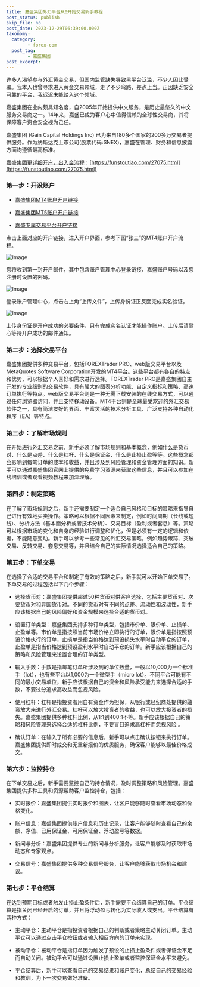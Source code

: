 ```yaml
---
title: 嘉盛集团外汇平台从0开始交易新手教程
post_status: publish
skip_file: no
post_date: 2023-12-29T06:39:00.000Z
taxonomy:
  category:
        - forex-com
  post_tag:
        - 嘉盛集团
post_excerpt: 
---
```

许多人渴望参与外汇黄金交易，但国内监管缺失导致黑平台泛滥，不少人因此受骗。我本人也曾寻求进入黄金交易领域，走了不少弯路，差点上当。正因缺乏安全可靠的平台，我迟迟未能踏入这个领域。

嘉盛集团在业内颇具知名度，自2005年开始提供中文服务，是历史最悠久的中文服务交易商之一。14年来，嘉盛已成为客户心中值得信赖的全球性交易商，其将保障客户资金安全视为己任。

嘉盛集团 (Gain Capital Holdings Inc) 已为来自180多个国家的200多万交易者提供服务。作为纳斯达克上市公司(股票代码:SNEX)，嘉盛在管理、财务和信息披露方面均遵循最高标准。

[嘉盛集团更详细开户，出入金流程](https://funstoutiao.com/27075.html)：[https://funstoutiao.com/27075.html](https://funstoutiao.com/27075.html)

### 第一步：开设账户

* [嘉盛集团MT4账户开户链接](https://s.ssgg.net/jsmt4)

* [嘉盛集团MT5账户开户链接](https://s.ssgg.net/jsmt5)

* [嘉盛专属交易平台开户链接](https://s.ssgg.net/js)

点击上面对应的开户链接，进入开户界面，参考下图“张三”的MT4账户开户流程。

![Image](https://prod-files-secure.s3.us-west-2.amazonaws.com/39ed1227-6d7d-4570-be36-9ccd4a2c4241/7a167aea-686b-400d-af59-4e18eb607a40/640.png?X-Amz-Algorithm=AWS4-HMAC-SHA256&X-Amz-Content-Sha256=UNSIGNED-PAYLOAD&X-Amz-Credential=ASIAZI2LB466T2LIKRJR%2F20250313%2Fus-west-2%2Fs3%2Faws4_request&X-Amz-Date=20250313T161308Z&X-Amz-Expires=3600&X-Amz-Security-Token=IQoJb3JpZ2luX2VjEJD%2F%2F%2F%2F%2F%2F%2F%2F%2F%2FwEaCXVzLXdlc3QtMiJGMEQCIDCg8JdmI1or0US0GFb0zlh%2BEpq4SsBq9NYtPjjs8OnLAiB0vTZ8oFItUv0C5nBd1Ntaw7GAmTp%2FA5nn%2Bu1ow4ajciqIBAjZ%2F%2F%2F%2F%2F%2F%2F%2F%2F%2F8BEAAaDDYzNzQyMzE4MzgwNSIMSQXXf6sQpOS7I7QVKtwD%2Ff6Veo95WYn9W3oNG9%2BxXdhNfDYCFRuHSG4wCTrfvNw1Xq2v%2FzNFWqqjZ2pX0K0NDGRw3SVzLPjb4gfmOWUG3QnlZBC9J4KkwgRDc%2FJ4iCFz%2FERbOkzIhBUr1v7rE8TBRV4waniRlzA068OIHwJKrFI3%2BT0YHWxy9P%2B4PXuSaQ9Kgz9B%2FUMx25vCYUP92FlLtxZqrwFLniJTxK1CuDk%2BP0MNuISLtOsv400f1HnCi19seeos2UOejl3XcPsH1eTD3fx%2BeDFgFOdUcJj7nGiN2IIox1fg%2BnNErfvN9B9VqDnln0NvhcHC4qPGQBiNtprEnfFenftTEBTA9lF8PbQ9yhQ2oVmEPTuBKTAiUK9oHKctk9Z9chYDYTZ980KKHoeOOCj5zs1lPudIBSYn6AsWgd37n9oO28NDU%2F%2BSW8k5ULmzZVnG3z1CePhQ4sb%2Fe2r6TrpBPJW%2FlVKyOSjXiZgvSJBBT3aR6NbuUkOTKg%2BERigGzOLpMUbussZSjOq8SBx3mEzapQxwiwt78e0dTbzislxkyKcchFHK8XE%2BCVx2eEYUHktWSd9k9v52fukDyBZdiY4HGtbtKDVtKHrmGSOiKFsCJlnYLJw8gow8rYkIGlLn5OClOck394eTWfQwqfbLvgY6pgFqafnSwhu4%2BxvmFoDnC%2BFfJxpFlC1CW94HDLIcUIJELQfQ21V2fuoElMp0lgh6mhou4I9F7UrSpT8r4EiIzYDGmhsDUULjPnQPK9assCmmlThLV9tVe1axuXwfJp%2FXtkt%2BIOEt6EHv8pJ8bBiNFjvMov0sMACAqzcDWmw9Tuy1r8HLvjo49i59lfjSSazXFpErhEZIH27EqBTBvqs%2BtMgxGplunAVZ&X-Amz-Signature=9a33bd36b69e33a595397312aa7ee581d26250cc5b39890660a69344b13da74d&X-Amz-SignedHeaders=host&x-id=GetObject)

您将收到第一封开户邮件，其中包含账户管理中心登录链接、嘉盛账户号码以及您注册时设置的密码。

![Image](https://prod-files-secure.s3.us-west-2.amazonaws.com/39ed1227-6d7d-4570-be36-9ccd4a2c4241/eaa1c6b3-2877-4284-a0e1-530e222c27fb/image.png?X-Amz-Algorithm=AWS4-HMAC-SHA256&X-Amz-Content-Sha256=UNSIGNED-PAYLOAD&X-Amz-Credential=ASIAZI2LB466T2LIKRJR%2F20250313%2Fus-west-2%2Fs3%2Faws4_request&X-Amz-Date=20250313T161308Z&X-Amz-Expires=3600&X-Amz-Security-Token=IQoJb3JpZ2luX2VjEJD%2F%2F%2F%2F%2F%2F%2F%2F%2F%2FwEaCXVzLXdlc3QtMiJGMEQCIDCg8JdmI1or0US0GFb0zlh%2BEpq4SsBq9NYtPjjs8OnLAiB0vTZ8oFItUv0C5nBd1Ntaw7GAmTp%2FA5nn%2Bu1ow4ajciqIBAjZ%2F%2F%2F%2F%2F%2F%2F%2F%2F%2F8BEAAaDDYzNzQyMzE4MzgwNSIMSQXXf6sQpOS7I7QVKtwD%2Ff6Veo95WYn9W3oNG9%2BxXdhNfDYCFRuHSG4wCTrfvNw1Xq2v%2FzNFWqqjZ2pX0K0NDGRw3SVzLPjb4gfmOWUG3QnlZBC9J4KkwgRDc%2FJ4iCFz%2FERbOkzIhBUr1v7rE8TBRV4waniRlzA068OIHwJKrFI3%2BT0YHWxy9P%2B4PXuSaQ9Kgz9B%2FUMx25vCYUP92FlLtxZqrwFLniJTxK1CuDk%2BP0MNuISLtOsv400f1HnCi19seeos2UOejl3XcPsH1eTD3fx%2BeDFgFOdUcJj7nGiN2IIox1fg%2BnNErfvN9B9VqDnln0NvhcHC4qPGQBiNtprEnfFenftTEBTA9lF8PbQ9yhQ2oVmEPTuBKTAiUK9oHKctk9Z9chYDYTZ980KKHoeOOCj5zs1lPudIBSYn6AsWgd37n9oO28NDU%2F%2BSW8k5ULmzZVnG3z1CePhQ4sb%2Fe2r6TrpBPJW%2FlVKyOSjXiZgvSJBBT3aR6NbuUkOTKg%2BERigGzOLpMUbussZSjOq8SBx3mEzapQxwiwt78e0dTbzislxkyKcchFHK8XE%2BCVx2eEYUHktWSd9k9v52fukDyBZdiY4HGtbtKDVtKHrmGSOiKFsCJlnYLJw8gow8rYkIGlLn5OClOck394eTWfQwqfbLvgY6pgFqafnSwhu4%2BxvmFoDnC%2BFfJxpFlC1CW94HDLIcUIJELQfQ21V2fuoElMp0lgh6mhou4I9F7UrSpT8r4EiIzYDGmhsDUULjPnQPK9assCmmlThLV9tVe1axuXwfJp%2FXtkt%2BIOEt6EHv8pJ8bBiNFjvMov0sMACAqzcDWmw9Tuy1r8HLvjo49i59lfjSSazXFpErhEZIH27EqBTBvqs%2BtMgxGplunAVZ&X-Amz-Signature=270cd1d8240586a3f2b8de732c09f6d0cebf4d1178abafc78af4c4dfa1a32f46&X-Amz-SignedHeaders=host&x-id=GetObject)

登录账户管理中心，点击右上角“上传文件”，上传身份证正反面完成实名验证。

![Image](https://prod-files-secure.s3.us-west-2.amazonaws.com/39ed1227-6d7d-4570-be36-9ccd4a2c4241/54090639-09fc-46b4-a135-e0289f707147/image.png?X-Amz-Algorithm=AWS4-HMAC-SHA256&X-Amz-Content-Sha256=UNSIGNED-PAYLOAD&X-Amz-Credential=ASIAZI2LB466T2LIKRJR%2F20250313%2Fus-west-2%2Fs3%2Faws4_request&X-Amz-Date=20250313T161308Z&X-Amz-Expires=3600&X-Amz-Security-Token=IQoJb3JpZ2luX2VjEJD%2F%2F%2F%2F%2F%2F%2F%2F%2F%2FwEaCXVzLXdlc3QtMiJGMEQCIDCg8JdmI1or0US0GFb0zlh%2BEpq4SsBq9NYtPjjs8OnLAiB0vTZ8oFItUv0C5nBd1Ntaw7GAmTp%2FA5nn%2Bu1ow4ajciqIBAjZ%2F%2F%2F%2F%2F%2F%2F%2F%2F%2F8BEAAaDDYzNzQyMzE4MzgwNSIMSQXXf6sQpOS7I7QVKtwD%2Ff6Veo95WYn9W3oNG9%2BxXdhNfDYCFRuHSG4wCTrfvNw1Xq2v%2FzNFWqqjZ2pX0K0NDGRw3SVzLPjb4gfmOWUG3QnlZBC9J4KkwgRDc%2FJ4iCFz%2FERbOkzIhBUr1v7rE8TBRV4waniRlzA068OIHwJKrFI3%2BT0YHWxy9P%2B4PXuSaQ9Kgz9B%2FUMx25vCYUP92FlLtxZqrwFLniJTxK1CuDk%2BP0MNuISLtOsv400f1HnCi19seeos2UOejl3XcPsH1eTD3fx%2BeDFgFOdUcJj7nGiN2IIox1fg%2BnNErfvN9B9VqDnln0NvhcHC4qPGQBiNtprEnfFenftTEBTA9lF8PbQ9yhQ2oVmEPTuBKTAiUK9oHKctk9Z9chYDYTZ980KKHoeOOCj5zs1lPudIBSYn6AsWgd37n9oO28NDU%2F%2BSW8k5ULmzZVnG3z1CePhQ4sb%2Fe2r6TrpBPJW%2FlVKyOSjXiZgvSJBBT3aR6NbuUkOTKg%2BERigGzOLpMUbussZSjOq8SBx3mEzapQxwiwt78e0dTbzislxkyKcchFHK8XE%2BCVx2eEYUHktWSd9k9v52fukDyBZdiY4HGtbtKDVtKHrmGSOiKFsCJlnYLJw8gow8rYkIGlLn5OClOck394eTWfQwqfbLvgY6pgFqafnSwhu4%2BxvmFoDnC%2BFfJxpFlC1CW94HDLIcUIJELQfQ21V2fuoElMp0lgh6mhou4I9F7UrSpT8r4EiIzYDGmhsDUULjPnQPK9assCmmlThLV9tVe1axuXwfJp%2FXtkt%2BIOEt6EHv8pJ8bBiNFjvMov0sMACAqzcDWmw9Tuy1r8HLvjo49i59lfjSSazXFpErhEZIH27EqBTBvqs%2BtMgxGplunAVZ&X-Amz-Signature=2089938080a8b49421bbc3363fec9fc1628a0a1345c5e3b3edad612739934f5e&X-Amz-SignedHeaders=host&x-id=GetObject)

上传身份证是开户成功的必要条件，只有完成实名认证才能操作账户。上传后请耐心等待开户成功的邮件通知。

### 第二步：选择交易平台

嘉盛集团提供多种交易平台，包括FOREXTrader PRO、web版交易平台以及MetaQuotes Software Corporation开发的MT4平台。这些平台都有各自的特点和优势，可以根据个人喜好和需求进行选择。FOREXTrader PRO是嘉盛集团自主开发的专业级别的交易软件，具有强大的图表分析功能、自定义指标和策略、高速订单执行等特点。web版交易平台则是一种无需下载安装的在线交易方式，可以通过任何浏览器访问，并且支持移动设备。MT4平台则是全球最受欢迎的外汇交易软件之一，具有简洁友好的界面、丰富灵活的技术分析工具、广泛支持各种自动化程序（EA）等特点。

### 第三步：了解市场规则

在开始进行外汇交易之前，新手必须了解市场规则和基本概念，例如什么是货币对、什么是点差、什么是杠杆、什么是保证金、什么是止损止盈等等。这些概念都会影响到每笔订单的成本和收益，并且涉及到风险管理和资金管理方面的知识。新手可以通过嘉盛集团官网上提供的免费学习资源来获取这些信息，并且可以参加在线培训或者观看视频教程来加深理解。

### 第四步：制定策略

在了解了市场规则之后，新手还需要制定一个适合自己风格和目标的策略来指导自己进行有效地买卖操作。策略可以根据不同因素来制定，例如时间周期（长线或短线）、分析方法（基本面分析或者技术分析）、交易目标（盈利或者套息）等。策略可以根据市场的变化和自身的经验进行调整和优化，但是必须有一定的逻辑和依据，不能随意变动。新手可以参考一些常见的外汇交易策略，例如趋势跟踪、突破交易、反转交易、套息交易等，并且结合自己的实际情况选择适合自己的策略。

### 第五步：下单交易

在选择了合适的交易平台和制定了有效的策略之后，新手就可以开始下单交易了。下单交易的过程包括以下几个步骤：

* 选择货币对：嘉盛集团提供超过50种货币对供客户选择，包括主要货币对、次要货币对和异国货币对。不同的货币对有不同的点差、流动性和波动性，新手应该根据自己的风险偏好和资金规模来选择合适的货币对。

* 设置订单类型：嘉盛集团支持多种订单类型，包括市价单、限价单、止损单、止盈单等。市价单是指按照当前市场价格立即执行的订单，限价单是指按照预设价格执行的订单，止损单是指当价格达到预设损失水平时自动平仓的订单，止盈单是指当价格达到预设盈利水平时自动平仓的订单。新手应该根据自己的策略和风险管理来设置合理的订单类型。

* 输入手数：手数是指每笔订单所涉及到的单位数量，一般以10,000为一个标准手（lot），也有些平台以1,000为一个微型手（micro lot）。不同平台可能有不同的最小交易单位，新手应该根据自己的资金和风险承受能力来选择合适的手数，不要过分追求高收益而忽视风险。

* 使用杠杆：杠杆是指投资者用自有资金作为担保，从银行或经纪商处提供的融资放大来进行外汇交易。杠杆可以放大投资者的收益，也可以放大投资者的损失。嘉盛集团提供多种杠杆比例，从1:1到400:1不等。新手应该根据自己的策略和风险管理来选择合适的杠杆比例，不要盲目追求高杠杆而忽视风险 。

* 确认订单：在输入了所有必要的信息后，新手可以点击确认按钮来执行订单。嘉盛集团提供即时成交和无重新报价的优质服务，确保客户能够以最佳价格成交。

### 第六步：监控持仓

在下单交易之后，新手需要监控自己的持仓情况，及时调整策略和风险管理。嘉盛集团提供多种工具和资源帮助客户监控持仓，包括：

* 实时报价：嘉盛集团提供实时报价和图表，让客户能够随时查看市场动态和价格变化。

* 账户信息：嘉盛集团提供账户信息和历史记录，让客户能够随时查看自己的余额、净值、已用保证金、可用保证金、浮动盈亏等数据。

* 新闻与分析：嘉盛集团提供专业的新闻与分析服务，让客户能够及时获取市场动态和专家观点。

* 交易信号：嘉盛集团提供多种交易信号服务，让客户能够获取市场机会和建议。

### 第七步：平仓结算

在达到预期目标或者触发止损止盈条件后，新手需要平仓结算自己的订单。平仓结算是指关闭已经开启的订单，并且将浮动盈亏转化为实际收入或支出。平仓结算有两种方式：

* 主动平仓：主动平仓是指投资者根据自己的判断或者策略主动关闭订单。主动平仓可以通过点击平仓按钮或者输入相反方向的订单来实现。

* 被动平仓：被动平仓是指订单因为触发了预设的止损止盈条件或者保证金不足而自动关闭。被动平仓可以通过设置止损止盈单或者监控保证金水平来避免。

* 平仓结算后，新手可以查看自己的交易结果和账户变化，总结自己的交易经验和教训，为下一次交易做好准备。